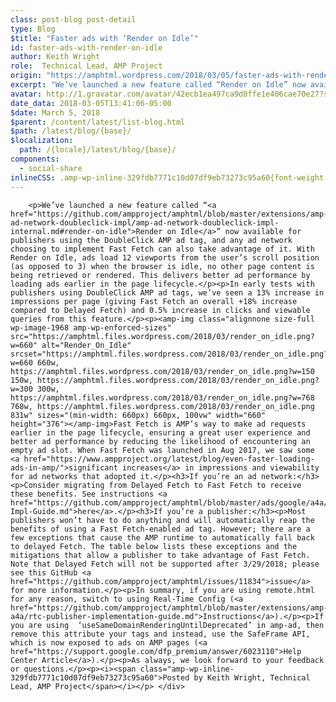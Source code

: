 ```yaml
---
class: post-blog post-detail
type: Blog
$title: "Faster ads with ‘Render on Idle’"
id: faster-ads-with-render-on-idle
author: Keith Wright
role:  Technical Lead, AMP Project
origin: "https://amphtml.wordpress.com/2018/03/05/faster-ads-with-render-on-idle/amp/"
excerpt: "We’ve launched a new feature called “Render on Idle” now available for publishers using the DoubleClick AMP ad tag, and any ad network choosing to implement Fast Fetch can also take advantage of it. With Render on Idle, ads load 12 viewports from the user’s scroll position (as opposed to 3) when the browser is [&#8230;]"
avatar: http://1.gravatar.com/avatar/42ecb1ea497ca9d0ffe1e406cae70e27?s=96&d=identicon&r=G
date_data: 2018-03-05T13:41:06-05:00
$date: March 5, 2018
$parent: /content/latest/list-blog.html
$path: /latest/blog/{base}/
$localization:
  path: /{locale}/latest/blog/{base}/
components:
  - social-share
inlineCSS: .amp-wp-inline-329fdb7771c10d07df9eb73273c95a60{font-weight:400;}
---
```


<div class="amp-wp-article-content">

		<p>We’ve launched a new feature called “<a href="https://github.com/ampproject/amphtml/blob/master/extensions/amp-ad-network-doubleclick-impl/amp-ad-network-doubleclick-impl-internal.md#render-on-idle">Render on Idle</a>” now available for publishers using the DoubleClick AMP ad tag, and any ad network choosing to implement Fast Fetch can also take advantage of it. With Render on Idle, ads load 12 viewports from the user’s scroll position (as opposed to 3) when the browser is idle, no other page content is being retrieved or rendered. This delivers better ad performance by loading ads earlier in the page lifecycle.</p><p>In early tests with publishers using DoubleClick AMP ad tags, we’ve seen a 13% increase in impressions per page (giving Fast Fetch an overall +18% increase compared to Delayed Fetch) and 0.5% increase in clicks and viewable queries from this feature.</p><p><amp-img class="alignnone size-full wp-image-1968 amp-wp-enforced-sizes" src="https://amphtml.files.wordpress.com/2018/03/render_on_idle.png?w=660" alt="Render_On_Idle" srcset="https://amphtml.files.wordpress.com/2018/03/render_on_idle.png?w=660 660w, https://amphtml.files.wordpress.com/2018/03/render_on_idle.png?w=150 150w, https://amphtml.files.wordpress.com/2018/03/render_on_idle.png?w=300 300w, https://amphtml.files.wordpress.com/2018/03/render_on_idle.png?w=768 768w, https://amphtml.files.wordpress.com/2018/03/render_on_idle.png 831w" sizes="(min-width: 660px) 660px, 100vw" width="660" height="376"></amp-img>Fast Fetch is AMP’s way to make ad requests earlier in the page lifecycle, ensuring a great user experience and better ad performance by reducing the likelihood of encountering an empty ad slot. When Fast Fetch was launched in Aug 2017, we saw some <a href="https://www.ampproject.org/latest/blog/even-faster-loading-ads-in-amp/">significant increases</a> in impressions and viewability for ad networks that adopted it.</p><h3>If you’re an ad network:</h3><p>Consider migrating from Delayed Fetch to Fast Fetch to receive these benefits. See instructions <a href="https://github.com/ampproject/amphtml/blob/master/ads/google/a4a/docs/Network-Impl-Guide.md">here</a>.</p><h3>If you’re a publisher:</h3><p>Most publishers won’t have to do anything and will automatically reap the benefits of using a Fast Fetch-enabled ad tag. However; there are a few exceptions that cause the AMP runtime to automatically fall back to delayed Fetch. The table below lists these exceptions and the mitigations that allow a publisher to take advantage of Fast Fetch. Note that Delayed Fetch will not be supported after 3/29/2018; please see this GitHub <a href="https://github.com/ampproject/amphtml/issues/11834">issue</a> for more information.</p><p>In summary, if you are using remote.html for any reason, switch to using Real-Time Config (<a href="https://github.com/ampproject/amphtml/blob/master/extensions/amp-a4a/rtc-publisher-implementation-guide.md">Instructions</a>).</p><p>If you are using  ‘useSameDomainRenderingUntilDeprecated’ in amp-ad, then remove this attribute your tags and instead, use the SafeFrame API, which is now exposed to ads on AMP pages (<a href="https://support.google.com/dfp_premium/answer/6023110">Help Center Article</a>).</p><p>As always, we look forward to your feedback or questions.</p><p><i><span class="amp-wp-inline-329fdb7771c10d07df9eb73273c95a60">Posted by Keith Wright, Technical Lead, AMP Project</span></i></p>	</div>

	

</div>

